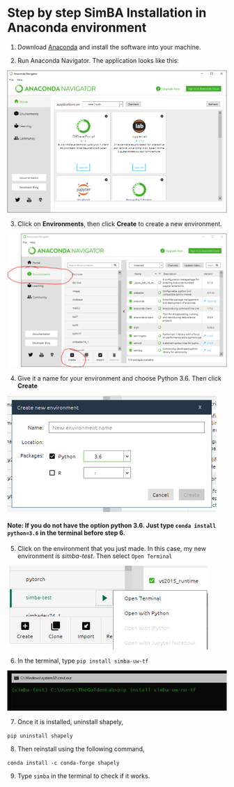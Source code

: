 # Step by step SimBA Installation in Anaconda environment

1. Download [Anaconda](https://www.anaconda.com/products/individual) and install the software into your machine.

2. Run Anaconda Navigator. The application looks like this:

![](/images/anacondanavigator.PNG)

3. Click on **Environments**, then click **Create** to create a new environment.

![](/images/anastep1.PNG)

4. Give it a name for your environment and choose Python 3.6. Then click **Create**

![](/images/anastep2.PNG)

#### Note: If you do not have the option python 3.6. Just type `conda install python=3.6` in the terminal before step 6. 

5. Click on the environment that you just made. In this case, my new environment is *simba-test*. Then select `Open Terminal`

![](/images/anastep3.png)

6. In the terminal, type  `pip install simba-uw-tf`

![](/images/anastep4.PNG)

7. Once it is installed, uninstall shapely,

`pip uninstall shapely`

8. Then reinstall using the following command,

`conda install -c conda-forge shapely`

9. Type `simba` in the terminal to check if it works.
